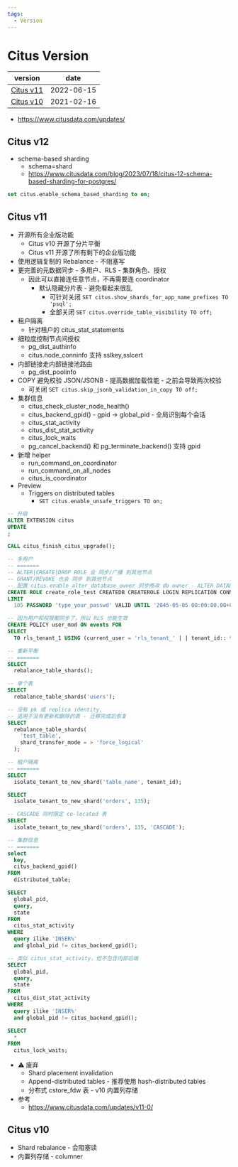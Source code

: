```yaml
---
tags:
  - Version
---
```


# Citus Version

| version                 | date       |
| ----------------------- | ---------- |
| [Citus v11](#citus-v11) | 2022-06-15 |
| [Citus v10](#citus-v10) | 2021-02-16 |

- https://www.citusdata.com/updates/

## Citus v12

- schema-based sharding
  - schema=shard
  - https://www.citusdata.com/blog/2023/07/18/citus-12-schema-based-sharding-for-postgres/

```sql
set citus.enable_schema_based_sharding to on;
```

## Citus v11

- 开源所有企业版功能
  - Citus v10 开源了分片平衡
  - Citus v11 开源了所有剩下的企业版功能
- 使用逻辑复制的 Rebalance - 不阻塞写
- 更完善的元数据同步 - 多用户、RLS - 集群角色、授权
  - 因此可以直接连任意节点，不再需要连 coordinator
    - 默认隐藏分片表 - 避免看起来很乱
      - 可针对关闭 `SET citus.show_shards_for_app_name_prefixes TO 'psql';`
      - 全部关闭 `SET citus.override_table_visibility TO off;`
- 租户隔离
  - 针对租户的 citus_stat_statements
- 细粒度控制节点间授权
  - pg_dist_authinfo
  - citus.node_conninfo 支持 sslkey,sslcert
- 内部链接走内部链接池路由
  - pg_dist_poolinfo
- COPY 避免校验 JSON/JSONB - 提高数据加载性能 - 之前会导致两次校验
  - 可关闭 `SET citus.skip_jsonb_validation_in_copy TO off;`
- 集群信息
  - citus_check_cluster_node_health()
  - citus_backend_gpid() - gpid -> global_pid - 全局识别每个会话
  - citus_stat_activity
  - citus_dist_stat_activity
  - citus_lock_waits
  - pg_cancel_backend() 和 pg_terminate_backend() 支持 gpid
- 新增 helper
  - run_command_on_coordinator
  - run_command_on_all_nodes
  - citus_is_coordinator
- Preview
  - Triggers on distributed tables
    - `SET citus.enable_unsafe_triggers TO on;`

```sql
-- 升级
ALTER EXTENSION citus
UPDATE
;

CALL citus_finish_citus_upgrade();

-- 多用户
-- =======
-- ALTER|CREATE|DROP ROLE 会 同步/广播 到其他节点
-- GRANT/REVOKE 也会 同步 到其他节点
-- 配置 citus.enable_alter_database_owner 同步修改 db owner - ALTER DATABASE … OWNER TO
CREATE ROLE create_role_test CREATEDB CREATEROLE LOGIN REPLICATION CONNECTION
LIMIT
  105 PASSWORD 'type_your_passwd' VALID UNTIL '2045-05-05 00:00:00.00+00';

-- 因为用户和权限都同步了，所以 RLS 也能生效
CREATE POLICY user_mod ON events FOR
SELECT
  TO rls_tenant_1 USING (current_user = 'rls_tenant_' | | tenant_id:: text);

-- 重新平衡
-- =======
SELECT
  rebalance_table_shards();

-- 单个表
SELECT
  rebalance_table_shards('users');

-- 没有 pk 或 replica identity,
-- 适用于没有更新和删除的表 - 迁移完成后恢复
SELECT
  rebalance_table_shards(
    'test_table',
    shard_transfer_mode = > 'force_logical'
  );

-- 租户隔离
-- =======
SELECT
  isolate_tenant_to_new_shard('table_name', tenant_id);

SELECT
  isolate_tenant_to_new_shard('orders', 135);

-- CASCADE 同时限定 co-located 表
SELECT
  isolate_tenant_to_new_shard('orders', 135, 'CASCADE');

-- 集群信息
-- =======
select
  key,
  citus_backend_gpid()
FROM
  distributed_table;

SELECT
  global_pid,
  query,
  state
FROM
  citus_stat_activity
WHERE
  query ilike 'INSER%'
  and global_pid != citus_backend_gpid();

-- 类似 citus_stat_activity，但不包含内部后端
SELECT
  global_pid,
  query,
  state
FROM
  citus_dist_stat_activity
WHERE
  query ilike 'INSER%'
  and global_pid != citus_backend_gpid();

SELECT
  *
FROM
  citus_lock_waits;
```

- ⚠️ 废弃
  - Shard placement invalidation
  - Append-distributed tables - 推荐使用 hash-distributed tables
  - 分布式 cstore_fdw 表 - v10 内置列存储
- 参考
  - https://www.citusdata.com/updates/v11-0/

## Citus v10

- Shard rebalance - 会阻塞读
- 内置列存储 - columner
